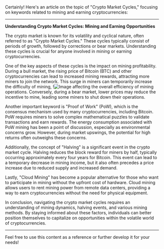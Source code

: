 Certainly! Here's an article on the topic of "Crypto Market Cycles," focusing on keywords related to mining and earning cryptocurrencies:

---

**Understanding Crypto Market Cycles: Mining and Earning Opportunities**

The crypto market is known for its volatility and cyclical nature, often referred to as "Crypto Market Cycles." These cycles typically consist of periods of growth, followed by corrections or bear markets. Understanding these cycles is crucial for anyone involved in mining or earning cryptocurrencies.

One of the key aspects of these cycles is the impact on mining profitability. During a bull market, the rising price of Bitcoin (BTC) and other cryptocurrencies can lead to increased mining rewards, attracting more miners to join the network. This surge in miners can temporarily increase the difficulty of mining, !![Image](https://github.com/user-attachments/assets/590b50a7-4459-4e76-8a31-559aed223621) affecting the overall efficiency of mining operations. Conversely, during a bear market, lower prices may reduce the incentive to mine, leading some miners to shut down their operations.

Another important keyword is "Proof of Work" (PoW), which is the consensus mechanism used by many cryptocurrencies, including Bitcoin. PoW requires miners to solve complex mathematical puzzles to validate transactions and earn rewards. The energy consumption associated with PoW mining has been a point of discussion, especially as environmental concerns grow. However, during market upswings, the potential for high returns often outweighs these concerns.

Additionally, the concept of "Halving" is a significant event in the crypto market cycle. Halving reduces the block reward for miners by half, typically occurring approximately every four years for Bitcoin. This event can lead to a temporary decrease in mining income, but it also often precedes a price increase due to reduced supply and increased demand.

Lastly, "Cloud Mining" has become a popular alternative for those who want to participate in mining without the upfront cost of hardware. Cloud mining allows users to rent mining power from remote data centers, providing a way to earn cryptocurrencies without the need for physical equipment.

In conclusion, navigating the crypto market cycles requires an understanding of mining dynamics, halving events, and various mining methods. By staying informed about these factors, individuals can better position themselves to capitalize on opportunities within the volatile world of cryptocurrencies.

--- 

Feel free to use this content as a reference or further develop it for your needs!